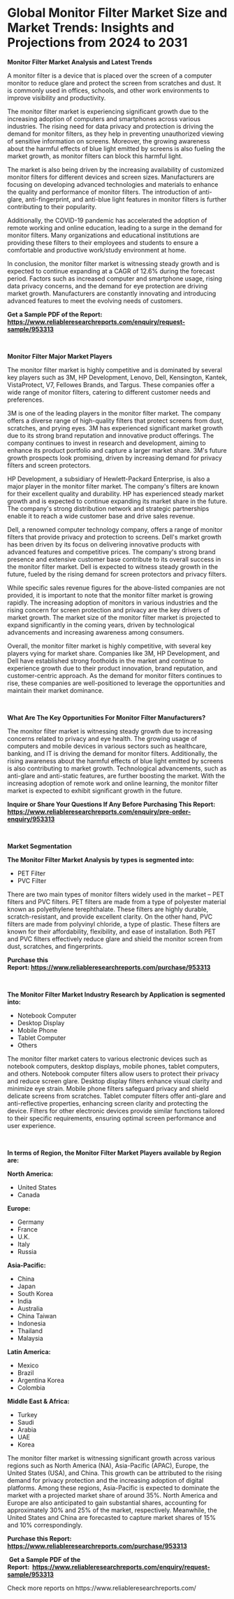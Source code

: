 <p><h1>Global Monitor Filter Market Size and Market Trends: Insights and Projections from 2024 to 2031</h1></p><p><strong>Monitor Filter Market Analysis and Latest Trends</strong></p>
<p><p>A monitor filter is a device that is placed over the screen of a computer monitor to reduce glare and protect the screen from scratches and dust. It is commonly used in offices, schools, and other work environments to improve visibility and productivity.</p><p>The monitor filter market is experiencing significant growth due to the increasing adoption of computers and smartphones across various industries. The rising need for data privacy and protection is driving the demand for monitor filters, as they help in preventing unauthorized viewing of sensitive information on screens. Moreover, the growing awareness about the harmful effects of blue light emitted by screens is also fueling the market growth, as monitor filters can block this harmful light.</p><p>The market is also being driven by the increasing availability of customized monitor filters for different devices and screen sizes. Manufacturers are focusing on developing advanced technologies and materials to enhance the quality and performance of monitor filters. The introduction of anti-glare, anti-fingerprint, and anti-blue light features in monitor filters is further contributing to their popularity.</p><p>Additionally, the COVID-19 pandemic has accelerated the adoption of remote working and online education, leading to a surge in the demand for monitor filters. Many organizations and educational institutions are providing these filters to their employees and students to ensure a comfortable and productive work/study environment at home.</p><p>In conclusion, the monitor filter market is witnessing steady growth and is expected to continue expanding at a CAGR of 12.6% during the forecast period. Factors such as increased computer and smartphone usage, rising data privacy concerns, and the demand for eye protection are driving market growth. Manufacturers are constantly innovating and introducing advanced features to meet the evolving needs of customers.</p></p>
<p><strong>Get a Sample PDF of the Report:&nbsp; <a href="https://www.reliableresearchreports.com/enquiry/request-sample/953313">https://www.reliableresearchreports.com/enquiry/request-sample/953313</a></strong></p>
<p>&nbsp;</p>
<p><strong>Monitor Filter Major Market Players</strong></p>
<p><p>The monitor filter market is highly competitive and is dominated by several key players such as 3M, HP Development, Lenovo, Dell, Kensington, Kantek, VistaProtect, V7, Fellowes Brands, and Targus. These companies offer a wide range of monitor filters, catering to different customer needs and preferences.</p><p>3M is one of the leading players in the monitor filter market. The company offers a diverse range of high-quality filters that protect screens from dust, scratches, and prying eyes. 3M has experienced significant market growth due to its strong brand reputation and innovative product offerings. The company continues to invest in research and development, aiming to enhance its product portfolio and capture a larger market share. 3M's future growth prospects look promising, driven by increasing demand for privacy filters and screen protectors.</p><p>HP Development, a subsidiary of Hewlett-Packard Enterprise, is also a major player in the monitor filter market. The company's filters are known for their excellent quality and durability. HP has experienced steady market growth and is expected to continue expanding its market share in the future. The company's strong distribution network and strategic partnerships enable it to reach a wide customer base and drive sales revenue.</p><p>Dell, a renowned computer technology company, offers a range of monitor filters that provide privacy and protection to screens. Dell's market growth has been driven by its focus on delivering innovative products with advanced features and competitive prices. The company's strong brand presence and extensive customer base contribute to its overall success in the monitor filter market. Dell is expected to witness steady growth in the future, fueled by the rising demand for screen protectors and privacy filters.</p><p>While specific sales revenue figures for the above-listed companies are not provided, it is important to note that the monitor filter market is growing rapidly. The increasing adoption of monitors in various industries and the rising concern for screen protection and privacy are the key drivers of market growth. The market size of the monitor filter market is projected to expand significantly in the coming years, driven by technological advancements and increasing awareness among consumers.</p><p>Overall, the monitor filter market is highly competitive, with several key players vying for market share. Companies like 3M, HP Development, and Dell have established strong footholds in the market and continue to experience growth due to their product innovation, brand reputation, and customer-centric approach. As the demand for monitor filters continues to rise, these companies are well-positioned to leverage the opportunities and maintain their market dominance.</p></p>
<p>&nbsp;</p>
<p><strong>What Are The Key Opportunities For Monitor Filter Manufacturers?</strong></p>
<p><p>The monitor filter market is witnessing steady growth due to increasing concerns related to privacy and eye health. The growing usage of computers and mobile devices in various sectors such as healthcare, banking, and IT is driving the demand for monitor filters. Additionally, the rising awareness about the harmful effects of blue light emitted by screens is also contributing to market growth. Technological advancements, such as anti-glare and anti-static features, are further boosting the market. With the increasing adoption of remote work and online learning, the monitor filter market is expected to exhibit significant growth in the future.</p></p>
<p><strong>Inquire or Share Your Questions If Any Before Purchasing This Report: <a href="https://www.reliableresearchreports.com/enquiry/pre-order-enquiry/953313">https://www.reliableresearchreports.com/enquiry/pre-order-enquiry/953313</a></strong></p>
<p>&nbsp;</p>
<p><strong>Market Segmentation</strong></p>
<p><strong>The Monitor Filter Market Analysis by types is segmented into:</strong></p>
<p><ul><li>PET Filter</li><li>PVC Filter</li></ul></p>
<p><p>There are two main types of monitor filters widely used in the market – PET filters and PVC filters. PET filters are made from a type of polyester material known as polyethylene terephthalate. These filters are highly durable, scratch-resistant, and provide excellent clarity. On the other hand, PVC filters are made from polyvinyl chloride, a type of plastic. These filters are known for their affordability, flexibility, and ease of installation. Both PET and PVC filters effectively reduce glare and shield the monitor screen from dust, scratches, and fingerprints.</p></p>
<p><strong>Purchase this Report:&nbsp;<a href="https://www.reliableresearchreports.com/purchase/953313">https://www.reliableresearchreports.com/purchase/953313</a></strong></p>
<p>&nbsp;</p>
<p><strong>The Monitor Filter Market Industry Research by Application is segmented into:</strong></p>
<p><ul><li>Notebook Computer</li><li>Desktop Display</li><li>Mobile Phone</li><li>Tablet Computer</li><li>Others</li></ul></p>
<p><p>The monitor filter market caters to various electronic devices such as notebook computers, desktop displays, mobile phones, tablet computers, and others. Notebook computer filters allow users to protect their privacy and reduce screen glare. Desktop display filters enhance visual clarity and minimize eye strain. Mobile phone filters safeguard privacy and shield delicate screens from scratches. Tablet computer filters offer anti-glare and anti-reflective properties, enhancing screen clarity and protecting the device. Filters for other electronic devices provide similar functions tailored to their specific requirements, ensuring optimal screen performance and user experience.</p></p>
<p>&nbsp;</p>
<p><strong>In terms of Region, the Monitor Filter Market Players available by Region are:</strong></p>
<p>
    <p> <strong> North America: </strong>
        <ul>
            <li>United States</li>
            <li>Canada</li>
        </ul>
        </p> 
    <p> <strong> Europe: </strong>
        <ul>
            <li>Germany</li>
            <li>France</li>
            <li>U.K.</li>
            <li>Italy</li>
            <li>Russia</li>
        </ul>
        </p> 
    <p> <strong> Asia-Pacific: </strong>
        <ul>
            <li>China</li>
            <li>Japan</li>
            <li>South Korea</li>
            <li>India</li>
            <li>Australia</li>
            <li>China Taiwan</li>
            <li>Indonesia</li>
            <li>Thailand</li>
            <li>Malaysia</li>
        </ul>
        </p> 
    <p> <strong> Latin America: </strong>
        <ul>
            <li>Mexico</li>
            <li>Brazil</li>
            <li>Argentina Korea</li>
            <li>Colombia</li>
        </ul>
        </p> 
    <p> <strong> Middle East & Africa: </strong>
        <ul>
            <li>Turkey</li>
            <li>Saudi</li>
            <li>Arabia</li>
            <li>UAE</li>
            <li>Korea</li>
        </ul>
    </p>
    </p>
<p><p>The monitor filter market is witnessing significant growth across various regions such as North America (NA), Asia-Pacific (APAC), Europe, the United States (USA), and China. This growth can be attributed to the rising demand for privacy protection and the increasing adoption of digital platforms. Among these regions, Asia-Pacific is expected to dominate the market with a projected market share of around 35%. North America and Europe are also anticipated to gain substantial shares, accounting for approximately 30% and 25% of the market, respectively. Meanwhile, the United States and China are forecasted to capture market shares of 15% and 10% correspondingly.</p></p>
<p><strong>Purchase this Report: <a href="https://www.reliableresearchreports.com/purchase/953313">https://www.reliableresearchreports.com/purchase/953313</a></strong></p>
<p>&nbsp;<strong>Get a Sample PDF of the Report:&nbsp;&nbsp;<a href="https://www.reliableresearchreports.com/enquiry/request-sample/953313">https://www.reliableresearchreports.com/enquiry/request-sample/953313</a></strong></p>
<p><strong></strong></p>
<p>Check more reports on https://www.reliableresearchreports.com/</p>